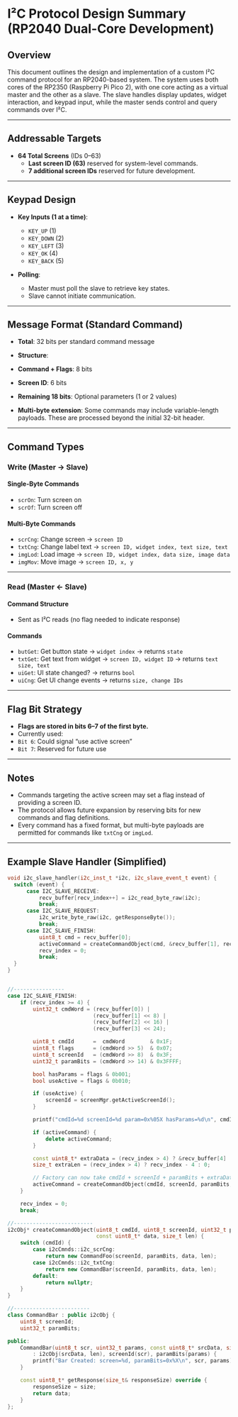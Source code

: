 # I²C Protocol Design Summary (RP2040 Dual-Core Development)

## Overview

This document outlines the design and implementation of a custom I²C command protocol for an RP2040-based system. The system uses both cores of the RP2350 (Raspberry Pi Pico 2), with one core acting as a virtual master and the other as a slave. The slave handles display updates, widget interaction, and keypad input, while the master sends control and query commands over I²C.

---

## Addressable Targets

- **64 Total Screens** (IDs 0–63)
  - **Last screen ID (63)** reserved for system-level commands.
  - **7 additional screen IDs** reserved for future development.

---

## Keypad Design

- **Key Inputs (1 at a time)**:
  - `KEY_UP` (1)
  - `KEY_DOWN` (2)
  - `KEY_LEFT` (3)
  - `KEY_OK` (4)
  - `KEY_BACK` (5)

- **Polling**:
  - Master must poll the slave to retrieve key states.
  - Slave cannot initiate communication.

---

## Message Format (Standard Command)

- **Total**: 32 bits per standard command message
- **Structure**:


- **Command + Flags**: 8 bits
- **Screen ID**: 6 bits
- **Remaining 18 bits**: Optional parameters (1 or 2 values)

- **Multi-byte extension**: Some commands may include variable-length payloads. These are processed beyond the initial 32-bit header.

---

## Command Types

### Write (Master → Slave)
#### Single-Byte Commands
- `scrOn`: Turn screen on
- `scrOf`: Turn screen off

#### Multi-Byte Commands
- `scrCng`: Change screen → `screen ID`
- `txtCng`: Change label text → `screen ID, widget index, text size, text`
- `imgLod`: Load image → `screen ID, widget index, data size, image data`
- `imgMov`: Move image → `screen ID, x, y`

---

### Read (Master ← Slave)
#### Command Structure
- Sent as I²C reads (no flag needed to indicate response)

#### Commands
- `butGet`: Get button state → `widget index` → returns `state`
- `txtGet`: Get text from widget → `screen ID, widget ID` → returns `text size, text`
- `uiGet`: UI state changed? → returns `bool`
- `uiCng`: Get UI change events → returns `size, change IDs`

---

## Flag Bit Strategy

- **Flags are stored in bits 6–7 of the first byte.**
- Currently used:
- `Bit 6`: Could signal “use active screen”
- `Bit 7`: Reserved for future use

---

## Notes

- Commands targeting the active screen may set a flag instead of providing a screen ID.
- The protocol allows future expansion by reserving bits for new commands and flag definitions.
- Every command has a fixed format, but multi-byte payloads are permitted for commands like `txtCng` or `imgLod`.

---

## Example Slave Handler (Simplified)

```cpp
void i2c_slave_handler(i2c_inst_t *i2c, i2c_slave_event_t event) {
  switch (event) {
      case I2C_SLAVE_RECEIVE:
          recv_buffer[recv_index++] = i2c_read_byte_raw(i2c);
          break;
      case I2C_SLAVE_REQUEST:
          i2c_write_byte_raw(i2c, getResponseByte());
          break;
      case I2C_SLAVE_FINISH:
          uint8_t cmd = recv_buffer[0];
          activeCommand = createCommandObject(cmd, &recv_buffer[1], recv_index - 1);
          recv_index = 0;
          break;
  }
}


//----------------
case I2C_SLAVE_FINISH:
    if (recv_index >= 4) {
        uint32_t cmdWord = (recv_buffer[0]) |
                           (recv_buffer[1] << 8) |
                           (recv_buffer[2] << 16) |
                           (recv_buffer[3] << 24);

        uint8_t cmdId      =  cmdWord        & 0x1F;
        uint8_t flags      = (cmdWord >> 5)  & 0x07;
        uint8_t screenId   = (cmdWord >> 8)  & 0x3F;
        uint32_t paramBits = (cmdWord >> 14) & 0x3FFFF;

        bool hasParams = flags & 0b001;
        bool useActive = flags & 0b010;

        if (useActive) {
            screenId = screenMgr.getActiveScreenId();
        }

        printf("cmdId=%d screenId=%d param=0x%05X hasParams=%d\n", cmdId, screenId, paramBits, hasParams);

        if (activeCommand) {
            delete activeCommand;
        }

        const uint8_t* extraData = (recv_index > 4) ? &recv_buffer[4] : nullptr;
        size_t extraLen = (recv_index > 4) ? recv_index - 4 : 0;

        // Factory can now take cmdId + screenId + paramBits + extraData
        activeCommand = createCommandObject(cmdId, screenId, paramBits, extraData, extraLen);
    }

    recv_index = 0;
    break;

//-------------------------
i2cObj* createCommandObject(uint8_t cmdId, uint8_t screenId, uint32_t paramBits,
                            const uint8_t* data, size_t len) {
    switch (cmdId) {
        case i2cCmnds::i2c_scrCng:
            return new CommandFoo(screenId, paramBits, data, len);
        case i2cCmnds::i2c_txtCng:
            return new CommandBar(screenId, paramBits, data, len);
        default:
            return nullptr;
    }
}

//------------------------
class CommandBar : public i2cObj {
    uint8_t screenId;
    uint32_t paramBits;

public:
    CommandBar(uint8_t scr, uint32_t params, const uint8_t* srcData, size_t len)
        : i2cObj(srcData, len), screenId(scr), paramBits(params) {
        printf("Bar Created: screen=%d, paramBits=0x%X\n", scr, params);
    }

    const uint8_t* getResponse(size_t& responseSize) override {
        responseSize = size;
        return data;
    }
};
